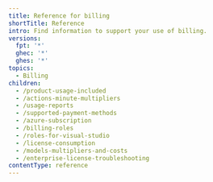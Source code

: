 ```yaml
---
title: Reference for billing
shortTitle: Reference
intro: Find information to support your use of billing.
versions:
  fpt: '*'
  ghec: '*'
  ghes: '*'
topics:
  - Billing
children:
  - /product-usage-included
  - /actions-minute-multipliers
  - /usage-reports
  - /supported-payment-methods
  - /azure-subscription
  - /billing-roles
  - /roles-for-visual-studio
  - /license-consumption
  - /models-multipliers-and-costs
  - /enterprise-license-troubleshooting
contentType: reference
---
```

